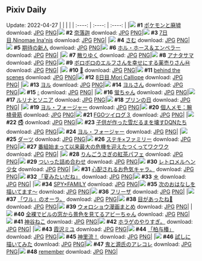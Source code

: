 ## Pixiv Daily
Update: 2022-04-27
|      |      |      |
| :----: | :----: | :----: |
|![](https://pixiv.microyu.workers.dev/c/240x480/img-master/img/2022/04/25/00/00/29/97860563_p0_master1200.jpg) **#1** [ポケモンと廃墟](https://www.pixiv.net/artworks/97860563) download: [JPG](https://pixiv.microyu.workers.dev/img-original/img/2022/04/25/00/00/29/97860563_p0.jpg) [PNG](https://pixiv.microyu.workers.dev/img-original/img/2022/04/25/00/00/29/97860563_p0.png)|![](https://pixiv.microyu.workers.dev/c/240x480/img-master/img/2022/04/26/00/00/04/97882755_p0_master1200.jpg) **#2** [奈落迦](https://www.pixiv.net/artworks/97882755) download: [JPG](https://pixiv.microyu.workers.dev/img-original/img/2022/04/26/00/00/04/97882755_p0.jpg) [PNG](https://pixiv.microyu.workers.dev/img-original/img/2022/04/26/00/00/04/97882755_p0.png)|![](https://pixiv.microyu.workers.dev/c/240x480/img-master/img/2022/04/25/00/00/25/97860538_p0_master1200.jpg) **#3** [7日目,Ninomae Ina'nis](https://www.pixiv.net/artworks/97860538) download: [JPG](https://pixiv.microyu.workers.dev/img-original/img/2022/04/25/00/00/25/97860538_p0.jpg) [PNG](https://pixiv.microyu.workers.dev/img-original/img/2022/04/25/00/00/25/97860538_p0.png)|
|![](https://pixiv.microyu.workers.dev/c/240x480/img-master/img/2022/04/25/00/32/06/97861662_p0_master1200.jpg) **#4** [さむ](https://www.pixiv.net/artworks/97861662) download: [JPG](https://pixiv.microyu.workers.dev/img-original/img/2022/04/25/00/32/06/97861662_p0.jpg) [PNG](https://pixiv.microyu.workers.dev/img-original/img/2022/04/25/00/32/06/97861662_p0.png)|![](https://pixiv.microyu.workers.dev/c/240x480/img-master/img/2022/04/25/08/03/14/97867015_p0_master1200.jpg) **#5** [期待の新人](https://www.pixiv.net/artworks/97867015) download: [JPG](https://pixiv.microyu.workers.dev/img-original/img/2022/04/25/08/03/14/97867015_p0.jpg) [PNG](https://pixiv.microyu.workers.dev/img-original/img/2022/04/25/08/03/14/97867015_p0.png)|![](https://pixiv.microyu.workers.dev/c/240x480/img-master/img/2022/04/25/00/34/32/97861734_p0_master1200.jpg) **#6** [ホル・ホース＆エンペラー](https://www.pixiv.net/artworks/97861734) download: [JPG](https://pixiv.microyu.workers.dev/img-original/img/2022/04/25/00/34/32/97861734_p0.jpg) [PNG](https://pixiv.microyu.workers.dev/img-original/img/2022/04/25/00/34/32/97861734_p0.png)|
|![](https://pixiv.microyu.workers.dev/c/240x480/img-master/img/2022/04/26/00/18/08/97883472_p0_master1200.jpg) **#7** [散りゆく](https://www.pixiv.net/artworks/97883472) download: [JPG](https://pixiv.microyu.workers.dev/img-original/img/2022/04/26/00/18/08/97883472_p0.jpg) [PNG](https://pixiv.microyu.workers.dev/img-original/img/2022/04/26/00/18/08/97883472_p0.png)|![](https://pixiv.microyu.workers.dev/c/240x480/img-master/img/2022/04/25/20/14/46/97876589_p0_master1200.jpg) **#8** [アナタサマ](https://www.pixiv.net/artworks/97876589) download: [JPG](https://pixiv.microyu.workers.dev/img-original/img/2022/04/25/20/14/46/97876589_p0.jpg) [PNG](https://pixiv.microyu.workers.dev/img-original/img/2022/04/25/20/14/46/97876589_p0.png)|![](https://pixiv.microyu.workers.dev/c/240x480/img-master/img/2022/04/25/08/04/17/97867027_p0_master1200.jpg) **#9** [ボロボロのエルフさんを幸せにする薬売りさん㊹](https://www.pixiv.net/artworks/97867027) download: [JPG](https://pixiv.microyu.workers.dev/img-original/img/2022/04/25/08/04/17/97867027_p0.jpg) [PNG](https://pixiv.microyu.workers.dev/img-original/img/2022/04/25/08/04/17/97867027_p0.png)|
|![](https://pixiv.microyu.workers.dev/c/240x480/img-master/img/2022/04/25/01/03/03/97862432_p0_master1200.jpg) **#10** [🦋](https://www.pixiv.net/artworks/97862432) download: [JPG](https://pixiv.microyu.workers.dev/img-original/img/2022/04/25/01/03/03/97862432_p0.jpg) [PNG](https://pixiv.microyu.workers.dev/img-original/img/2022/04/25/01/03/03/97862432_p0.png)|![](https://pixiv.microyu.workers.dev/c/240x480/img-master/img/2022/04/25/02/20/04/97863906_p0_master1200.jpg) **#11** [behind the scenes](https://www.pixiv.net/artworks/97863906) download: [JPG](https://pixiv.microyu.workers.dev/img-original/img/2022/04/25/02/20/04/97863906_p0.jpg) [PNG](https://pixiv.microyu.workers.dev/img-original/img/2022/04/25/02/20/04/97863906_p0.png)|![](https://pixiv.microyu.workers.dev/c/240x480/img-master/img/2022/04/26/00/00/07/97882780_p0_master1200.jpg) **#12** [8日目,Mori Calliope](https://www.pixiv.net/artworks/97882780) download: [JPG](https://pixiv.microyu.workers.dev/img-original/img/2022/04/26/00/00/07/97882780_p0.jpg) [PNG](https://pixiv.microyu.workers.dev/img-original/img/2022/04/26/00/00/07/97882780_p0.png)|
|![](https://pixiv.microyu.workers.dev/c/240x480/img-master/img/2022/04/25/00/00/28/97860555_p0_master1200.jpg) **#13** [ヨル](https://www.pixiv.net/artworks/97860555) download: [JPG](https://pixiv.microyu.workers.dev/img-original/img/2022/04/25/00/00/28/97860555_p0.jpg) [PNG](https://pixiv.microyu.workers.dev/img-original/img/2022/04/25/00/00/28/97860555_p0.png)|![](https://pixiv.microyu.workers.dev/c/240x480/img-master/img/2022/04/25/21/37/24/97860437_p0_master1200.jpg) **#14** [ヨルさん](https://www.pixiv.net/artworks/97860437) download: [JPG](https://pixiv.microyu.workers.dev/img-original/img/2022/04/25/21/37/24/97860437_p0.jpg) [PNG](https://pixiv.microyu.workers.dev/img-original/img/2022/04/25/21/37/24/97860437_p0.png)|![](https://pixiv.microyu.workers.dev/c/240x480/img-master/img/2022/04/25/14/15/41/97870774_p0_master1200.jpg) **#15** [💧](https://www.pixiv.net/artworks/97870774) download: [JPG](https://pixiv.microyu.workers.dev/img-original/img/2022/04/25/14/15/41/97870774_p0.jpg) [PNG](https://pixiv.microyu.workers.dev/img-original/img/2022/04/25/14/15/41/97870774_p0.png)|
|![](https://pixiv.microyu.workers.dev/c/240x480/img-master/img/2022/04/25/11/04/39/97868687_p0_master1200.jpg) **#16** [蛍ちゃん](https://www.pixiv.net/artworks/97868687) download: [JPG](https://pixiv.microyu.workers.dev/img-original/img/2022/04/25/11/04/39/97868687_p0.jpg) [PNG](https://pixiv.microyu.workers.dev/img-original/img/2022/04/25/11/04/39/97868687_p0.png)|![](https://pixiv.microyu.workers.dev/c/240x480/img-master/img/2022/04/25/01/23/46/97862915_p0_master1200.jpg) **#17** [ルリナとソニア](https://www.pixiv.net/artworks/97862915) download: [JPG](https://pixiv.microyu.workers.dev/img-original/img/2022/04/25/01/23/46/97862915_p0.jpg) [PNG](https://pixiv.microyu.workers.dev/img-original/img/2022/04/25/01/23/46/97862915_p0.png)|![](https://pixiv.microyu.workers.dev/c/240x480/img-master/img/2022/04/25/20/30/01/97876986_p0_master1200.jpg) **#18** [プリンの日](https://www.pixiv.net/artworks/97876986) download: [JPG](https://pixiv.microyu.workers.dev/img-original/img/2022/04/25/20/30/01/97876986_p0.jpg) [PNG](https://pixiv.microyu.workers.dev/img-original/img/2022/04/25/20/30/01/97876986_p0.png)|
|![](https://pixiv.microyu.workers.dev/c/240x480/img-master/img/2022/04/25/00/00/10/97860442_p0_master1200.jpg) **#19** [ヨル・フォージャー](https://www.pixiv.net/artworks/97860442) download: [JPG](https://pixiv.microyu.workers.dev/img-original/img/2022/04/25/00/00/10/97860442_p0.jpg) [PNG](https://pixiv.microyu.workers.dev/img-original/img/2022/04/25/00/00/10/97860442_p0.png)|![](https://pixiv.microyu.workers.dev/c/240x480/img-master/img/2022/04/26/09/00/01/97889107_p0_master1200.jpg) **#20** [個人メモ：腕橈骨筋](https://www.pixiv.net/artworks/97889107) download: [JPG](https://pixiv.microyu.workers.dev/img-original/img/2022/04/26/09/00/01/97889107_p0.jpg) [PNG](https://pixiv.microyu.workers.dev/img-original/img/2022/04/26/09/00/01/97889107_p0.png)|![](https://pixiv.microyu.workers.dev/c/240x480/img-master/img/2022/04/25/21/21/01/97878345_p0_master1200.jpg) **#21** [FGOツイログ３](https://www.pixiv.net/artworks/97878345) download: [JPG](https://pixiv.microyu.workers.dev/img-original/img/2022/04/25/21/21/01/97878345_p0.jpg) [PNG](https://pixiv.microyu.workers.dev/img-original/img/2022/04/25/21/21/01/97878345_p0.png)|
|![](https://pixiv.microyu.workers.dev/c/240x480/img-master/img/2022/04/25/01/45/02/97863337_p0_master1200.jpg) **#22** [🚭](https://www.pixiv.net/artworks/97863337) download: [JPG](https://pixiv.microyu.workers.dev/img-original/img/2022/04/25/01/45/02/97863337_p0.jpg) [PNG](https://pixiv.microyu.workers.dev/img-original/img/2022/04/25/01/45/02/97863337_p0.png)|![](https://pixiv.microyu.workers.dev/c/240x480/img-master/img/2022/04/26/19/18/41/97896755_p0_master1200.jpg) **#23** [子供が作った雪だるまを壊すDQNたち](https://www.pixiv.net/artworks/97896755) download: [JPG](https://pixiv.microyu.workers.dev/img-original/img/2022/04/26/19/18/41/97896755_p0.jpg) [PNG](https://pixiv.microyu.workers.dev/img-original/img/2022/04/26/19/18/41/97896755_p0.png)|![](https://pixiv.microyu.workers.dev/c/240x480/img-master/img/2022/04/26/00/02/21/97882988_p0_master1200.jpg) **#24** [ヨル・フォージャー](https://www.pixiv.net/artworks/97882988) download: [JPG](https://pixiv.microyu.workers.dev/img-original/img/2022/04/26/00/02/21/97882988_p0.jpg) [PNG](https://pixiv.microyu.workers.dev/img-original/img/2022/04/26/00/02/21/97882988_p0.png)|
|![](https://pixiv.microyu.workers.dev/c/240x480/img-master/img/2022/04/26/06/00/02/97887560_p0_master1200.jpg) **#25** [ダーツ](https://www.pixiv.net/artworks/97887560) download: [JPG](https://pixiv.microyu.workers.dev/img-original/img/2022/04/26/06/00/02/97887560_p0.jpg) [PNG](https://pixiv.microyu.workers.dev/img-original/img/2022/04/26/06/00/02/97887560_p0.png)|![](https://pixiv.microyu.workers.dev/c/240x480/img-master/img/2022/04/26/00/29/34/97883759_p0_master1200.jpg) **#26** [ステキ×ファミリー](https://www.pixiv.net/artworks/97883759) download: [JPG](https://pixiv.microyu.workers.dev/img-original/img/2022/04/26/00/29/34/97883759_p0.jpg) [PNG](https://pixiv.microyu.workers.dev/img-original/img/2022/04/26/00/29/34/97883759_p0.png)|![](https://pixiv.microyu.workers.dev/c/240x480/img-master/img/2022/04/25/00/21/17/97861368_p0_master1200.jpg) **#27** [番組始まって以来最大の危機を迎えたつくってワクワク](https://www.pixiv.net/artworks/97861368) download: [JPG](https://pixiv.microyu.workers.dev/img-original/img/2022/04/25/00/21/17/97861368_p0.jpg) [PNG](https://pixiv.microyu.workers.dev/img-original/img/2022/04/25/00/21/17/97861368_p0.png)|
|![](https://pixiv.microyu.workers.dev/c/240x480/img-master/img/2022/04/26/20/30/01/97898242_p0_master1200.jpg) **#28** [りんごうさぎの紅茶パフェ](https://www.pixiv.net/artworks/97898242) download: [JPG](https://pixiv.microyu.workers.dev/img-original/img/2022/04/26/20/30/01/97898242_p0.jpg) [PNG](https://pixiv.microyu.workers.dev/img-original/img/2022/04/26/20/30/01/97898242_p0.png)|![](https://pixiv.microyu.workers.dev/c/240x480/img-master/img/2022/04/25/23/57/40/97882659_p0_master1200.jpg) **#29** [ついった詰め合わせ](https://www.pixiv.net/artworks/97882659) download: [JPG](https://pixiv.microyu.workers.dev/img-original/img/2022/04/25/23/57/40/97882659_p0.jpg) [PNG](https://pixiv.microyu.workers.dev/img-original/img/2022/04/25/23/57/40/97882659_p0.png)|![](https://pixiv.microyu.workers.dev/c/240x480/img-master/img/2022/04/25/00/00/21/97860517_p0_master1200.jpg) **#30** [レトロメルヘン少女](https://www.pixiv.net/artworks/97860517) download: [JPG](https://pixiv.microyu.workers.dev/img-original/img/2022/04/25/00/00/21/97860517_p0.jpg) [PNG](https://pixiv.microyu.workers.dev/img-original/img/2022/04/25/00/00/21/97860517_p0.png)|
|![](https://pixiv.microyu.workers.dev/c/240x480/img-master/img/2022/04/25/03/24/48/97864682_p0_master1200.jpg) **#31** [心配されるお色気キャラ。](https://www.pixiv.net/artworks/97864682) download: [JPG](https://pixiv.microyu.workers.dev/img-original/img/2022/04/25/03/24/48/97864682_p0.jpg) [PNG](https://pixiv.microyu.workers.dev/img-original/img/2022/04/25/03/24/48/97864682_p0.png)|![](https://pixiv.microyu.workers.dev/c/240x480/img-master/img/2022/04/25/22/32/59/97880352_p0_master1200.jpg) **#32** [「夏みたいだね」](https://www.pixiv.net/artworks/97880352) download: [JPG](https://pixiv.microyu.workers.dev/img-original/img/2022/04/25/22/32/59/97880352_p0.jpg) [PNG](https://pixiv.microyu.workers.dev/img-original/img/2022/04/25/22/32/59/97880352_p0.png)|![](https://pixiv.microyu.workers.dev/c/240x480/img-master/img/2022/04/25/17/30/01/97873230_p0_master1200.jpg) **#33** [☆](https://www.pixiv.net/artworks/97873230) download: [JPG](https://pixiv.microyu.workers.dev/img-original/img/2022/04/25/17/30/01/97873230_p0.jpg) [PNG](https://pixiv.microyu.workers.dev/img-original/img/2022/04/25/17/30/01/97873230_p0.png)|
|![](https://pixiv.microyu.workers.dev/c/240x480/img-master/img/2022/04/25/03/26/13/97864696_p0_master1200.jpg) **#34** [SPY×FAMILY](https://www.pixiv.net/artworks/97864696) download: [JPG](https://pixiv.microyu.workers.dev/img-original/img/2022/04/25/03/26/13/97864696_p0.jpg) [PNG](https://pixiv.microyu.workers.dev/img-original/img/2022/04/25/03/26/13/97864696_p0.png)|![](https://pixiv.microyu.workers.dev/c/240x480/img-master/img/2022/04/25/00/00/50/97860604_p0_master1200.jpg) **#35** [次のおはなしを描いてます～](https://www.pixiv.net/artworks/97860604) download: [JPG](https://pixiv.microyu.workers.dev/img-original/img/2022/04/25/00/00/50/97860604_p0.jpg) [PNG](https://pixiv.microyu.workers.dev/img-original/img/2022/04/25/00/00/50/97860604_p0.png)|![](https://pixiv.microyu.workers.dev/c/240x480/img-master/img/2022/04/26/00/08/46/97883210_p0_master1200.jpg) **#36** [フリーザ](https://www.pixiv.net/artworks/97883210) download: [JPG](https://pixiv.microyu.workers.dev/img-original/img/2022/04/26/00/08/46/97883210_p0.jpg) [PNG](https://pixiv.microyu.workers.dev/img-original/img/2022/04/26/00/08/46/97883210_p0.png)|
|![](https://pixiv.microyu.workers.dev/c/240x480/img-master/img/2022/04/25/13/45/16/97870466_p0_master1200.jpg) **#37** [「ワル」のオーラ。](https://www.pixiv.net/artworks/97870466) download: [JPG](https://pixiv.microyu.workers.dev/img-original/img/2022/04/25/13/45/16/97870466_p0.jpg) [PNG](https://pixiv.microyu.workers.dev/img-original/img/2022/04/25/13/45/16/97870466_p0.png)|![](https://pixiv.microyu.workers.dev/c/240x480/img-master/img/2022/04/25/00/00/10/97860438_p0_master1200.jpg) **#38** [目があったね🎀](https://www.pixiv.net/artworks/97860438) download: [JPG](https://pixiv.microyu.workers.dev/img-original/img/2022/04/25/00/00/10/97860438_p0.jpg) [PNG](https://pixiv.microyu.workers.dev/img-original/img/2022/04/25/00/00/10/97860438_p0.png)|![](https://pixiv.microyu.workers.dev/c/240x480/img-master/img/2022/04/26/20/46/09/97898017_p0_master1200.jpg) **#39** [ウォロショウ漫画まとめ](https://www.pixiv.net/artworks/97898017) download: [JPG](https://pixiv.microyu.workers.dev/img-original/img/2022/04/26/20/46/09/97898017_p0.jpg) [PNG](https://pixiv.microyu.workers.dev/img-original/img/2022/04/26/20/46/09/97898017_p0.png)|
|![](https://pixiv.microyu.workers.dev/c/240x480/img-master/img/2022/04/26/04/48/27/97870446_p0_master1200.jpg) **#40** [全裸でビルの窓から景色を見てるアビーちゃん](https://www.pixiv.net/artworks/97870446) download: [JPG](https://pixiv.microyu.workers.dev/img-original/img/2022/04/26/04/48/27/97870446_p0.jpg) [PNG](https://pixiv.microyu.workers.dev/img-original/img/2022/04/26/04/48/27/97870446_p0.png)|![](https://pixiv.microyu.workers.dev/c/240x480/img-master/img/2022/04/25/22/28/32/97880222_p0_master1200.jpg) **#41** [神谷ねこ](https://www.pixiv.net/artworks/97880222) download: [JPG](https://pixiv.microyu.workers.dev/img-original/img/2022/04/25/22/28/32/97880222_p0.jpg) [PNG](https://pixiv.microyu.workers.dev/img-original/img/2022/04/25/22/28/32/97880222_p0.png)|![](https://pixiv.microyu.workers.dev/c/240x480/img-master/img/2022/04/25/23/41/28/97882237_p0_master1200.jpg) **#42** [ホラゲのやりすぎ。](https://www.pixiv.net/artworks/97882237) download: [JPG](https://pixiv.microyu.workers.dev/img-original/img/2022/04/25/23/41/28/97882237_p0.jpg) [PNG](https://pixiv.microyu.workers.dev/img-original/img/2022/04/25/23/41/28/97882237_p0.png)|
|![](https://pixiv.microyu.workers.dev/c/240x480/img-master/img/2022/04/25/00/00/34/97860577_p0_master1200.jpg) **#43** [霞沢ミユ](https://www.pixiv.net/artworks/97860577) download: [JPG](https://pixiv.microyu.workers.dev/img-original/img/2022/04/25/00/00/34/97860577_p0.jpg) [PNG](https://pixiv.microyu.workers.dev/img-original/img/2022/04/25/00/00/34/97860577_p0.png)|![](https://pixiv.microyu.workers.dev/c/240x480/img-master/img/2022/04/26/01/33/10/97885034_p0_master1200.jpg) **#44** [「柏与椿」](https://www.pixiv.net/artworks/97885034) download: [JPG](https://pixiv.microyu.workers.dev/img-original/img/2022/04/26/01/33/10/97885034_p0.jpg) [PNG](https://pixiv.microyu.workers.dev/img-original/img/2022/04/26/01/33/10/97885034_p0.png)|![](https://pixiv.microyu.workers.dev/c/240x480/img-master/img/2022/04/25/00/00/19/97860509_p0_master1200.jpg) **#45** [神里流！](https://www.pixiv.net/artworks/97860509) download: [JPG](https://pixiv.microyu.workers.dev/img-original/img/2022/04/25/00/00/19/97860509_p0.jpg) [PNG](https://pixiv.microyu.workers.dev/img-original/img/2022/04/25/00/00/19/97860509_p0.png)|
|![](https://pixiv.microyu.workers.dev/c/240x480/img-master/img/2022/04/26/00/07/35/97883166_p0_master1200.jpg) **#46** [試しに描いてみた](https://www.pixiv.net/artworks/97883166) download: [JPG](https://pixiv.microyu.workers.dev/img-original/img/2022/04/26/00/07/35/97883166_p0.jpg) [PNG](https://pixiv.microyu.workers.dev/img-original/img/2022/04/26/00/07/35/97883166_p0.png)|![](https://pixiv.microyu.workers.dev/c/240x480/img-master/img/2022/04/25/21/00/34/97877795_p0_master1200.jpg) **#47** [鬼と源氏のアレコレ](https://www.pixiv.net/artworks/97877795) download: [JPG](https://pixiv.microyu.workers.dev/img-original/img/2022/04/25/21/00/34/97877795_p0.jpg) [PNG](https://pixiv.microyu.workers.dev/img-original/img/2022/04/25/21/00/34/97877795_p0.png)|![](https://pixiv.microyu.workers.dev/c/240x480/img-master/img/2022/04/25/00/00/11/97860455_p0_master1200.jpg) **#48** [remember](https://www.pixiv.net/artworks/97860455) download: [JPG](https://pixiv.microyu.workers.dev/img-original/img/2022/04/25/00/00/11/97860455_p0.jpg) [PNG](https://pixiv.microyu.workers.dev/img-original/img/2022/04/25/00/00/11/97860455_p0.png)|
